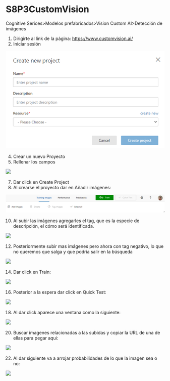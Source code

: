 # S8P3CustomVision
Cognitive Serices>Modelos prefabricados>Vision Custom AI>Detección de imágenes

1. Dirigirte al link de la página: https://www.customvision.ai/
2. Iniciar sesión

![](https://github.com/chelseacr7/S8P3CustomVision/blob/main/Im%C3%A1genes%20Sesion8P3/1.%20Inicio%20de%20sesi%C3%B3n.png?raw=true)

4. Crear un nuevo Proyecto
5. Rellenar los campos

![](https://github.com/chelseacr7/S8P3CustomVision/blob/main/Im%C3%A1genes%20Sesion8P3/2.%20Llenado%20de%20datos.png?raw=true)

7. Dar click en Create Project
8. Al crearse el proyecto dar en Añadir imágenes:

![](https://github.com/chelseacr7/S8P3CustomVision/blob/main/Im%C3%A1genes%20Sesion8P3/3.A%C3%B1adir%20im%C3%A1genes.png?raw=true)

10. Al subir las imágenes agregarles el tag, que es la especie de descripción, el cómo será identificada. 

![](https://github.com/chelseacr7/S8P3CustomVision/blob/main/Im%C3%A1genes%20Sesion8P3/4.Tags.png?raw=true)

12. Posteriormente subir mas imágenes pero ahora con tag negativo, lo que no queremos que salga y que podria salir en la búsqueda

![](https://github.com/chelseacr7/S8P3CustomVision/blob/main/Im%C3%A1genes%20Sesion8P3/5.Tag%20negativo.png?raw=true)

14. Dar click en Train: 

![](https://github.com/chelseacr7/S8P3CustomVision/blob/main/Im%C3%A1genes%20Sesion8P3/6.Train.png?raw=true)

16. Posterior a la espera dar click en Quick Test: 

![](https://github.com/chelseacr7/S8P3CustomVision/blob/main/Im%C3%A1genes%20Sesion8P3/7.Quick%20Test.png?raw=true)

18. Al dar click aparece una ventana como la siguiente:

![](https://github.com/chelseacr7/S8P3CustomVision/blob/main/Im%C3%A1genes%20Sesion8P3/8.%20Ventana.png?raw=true)

20. Buscar imagenes relacionadas a las subidas y copiar la URL de una de ellas para pegar aqui:

![](https://github.com/chelseacr7/S8P3CustomVision/blob/main/Im%C3%A1genes%20Sesion8P3/9.URLimag.png?raw=true)

22. Al dar siguiente va a arrojar probabilidades de lo que la imagen sea o no:

![](https://github.com/chelseacr7/S8P3CustomVision/blob/main/Im%C3%A1genes%20Sesion8P3/10.Predicciones.png?raw=true)
